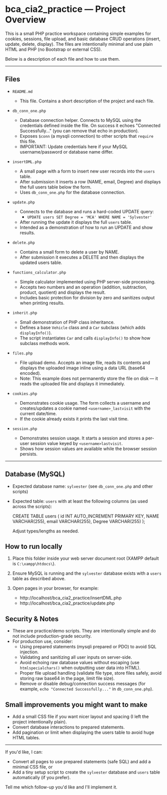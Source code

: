 # bca_cia2_practice — Project Overview

This is a small PHP practice workspace containing simple examples for cookies, sessions, file upload, and basic database CRUD operations (insert, update, delete, display). The files are intentionally minimal and use plain HTML and PHP (no Bootstrap or external CSS).

Below is a description of each file and how to use them.

---

## Files

- `README.md`
  - This file. Contains a short description of the project and each file.

- `db_conn_one.php`
  - Database connection helper. Connects to MySQL using the credentials defined inside the file. On success it echoes "Connected Successfully..." (you can remove that echo in production).
  - Exposes `$conn` (a mysqli connection) to other scripts that `require` this file.
  - IMPORTANT: Update credentials here if your MySQL username/password or database name differ.

- `insertDML.php`
  - A small page with a form to insert new user records into the `users` table.
  - After submission it inserts a row (NAME, email, Degree) and displays the full users table below the form.
  - Uses `db_conn_one.php` for the database connection.

- `update.php`
  - Connects to the database and runs a hard-coded UPDATE query:
    - `UPDATE users SET Degree = 'MCA' WHERE NAME = 'Sylvester'`
  - After running the update it displays the full `users` table.
  - Intended as a demonstration of how to run an UPDATE and show results.

- `delete.php`
  - Contains a small form to delete a user by NAME.
  - After submission it executes a DELETE and then displays the updated users table.

- `functions_calculator.php`
  - Simple calculator implemented using PHP server-side processing.
  - Accepts two numbers and an operation (addition, subtraction, product, quotient) and displays the result.
  - Includes basic protection for division by zero and sanitizes output when printing results.

- `inherit.php`
  - Small demonstration of PHP class inheritance.
  - Defines a base `Vehicle` class and a `Car` subclass (which adds `displayInfo()`).
  - The script instantiates `Car` and calls `displayInfo()` to show how subclass methods work.

- `files.php`
  - File upload demo. Accepts an image file, reads its contents and displays the uploaded image inline using a data URL (base64 encoded).
  - Note: This example does not permanently store the file on disk — it reads the uploaded file and displays it immediately.

- `cookies.php`
  - Demonstrates cookie usage. The form collects a username and creates/updates a cookie named `<username>_lastvisit` with the current date/time.
  - If the cookie already exists it prints the last visit time.

- `session.php`
  - Demonstrates session usage. It starts a session and stores a per-user session value keyed by `<username>lastvisit`.
  - Shows how session values are available while the browser session persists.

---

## Database (MySQL)

- Expected database name: `sylvester` (see `db_conn_one.php` and other scripts)
- Expected table: `users` with at least the following columns (as used across the scripts):

  CREATE TABLE users (
    id INT AUTO_INCREMENT PRIMARY KEY,
    NAME VARCHAR(255),
    email VARCHAR(255),
    Degree VARCHAR(255)
  );

  Adjust types/lengths as needed.

## How to run locally

1. Place this folder inside your web server document root (XAMPP default is `C:\xampp\htdocs\`).
2. Ensure MySQL is running and the `sylvester` database exists with a `users` table as described above.
3. Open pages in your browser, for example:

   - http://localhost/bca_cia2_practice/insertDML.php
   - http://localhost/bca_cia2_practice/update.php

## Security & Notes

- These are practice/demo scripts. They are intentionally simple and do not include production-grade security.
- For production use, consider:
  - Using prepared statements (mysqli prepared or PDO) to avoid SQL injection.
  - Validating and sanitizing all user inputs on server-side.
  - Avoid echoing raw database values without escaping (use `htmlspecialchars()` when outputting user data into HTML).
  - Proper file upload handling (validate file type, store files safely, avoid storing raw base64 in the page, limit file size).
  - Remove or disable debug/connection success messages (for example, `echo "Connected Successfully..."` in `db_conn_one.php`).

## Small improvements you might want to make

- Add a small CSS file if you want nicer layout and spacing (I left the project intentionally plain).
- Convert database interactions to prepared statements.
- Add pagination or limit when displaying the users table to avoid huge HTML tables.

---

If you'd like, I can:
- Convert all pages to use prepared statements (safe SQL) and add a minimal CSS file, or
- Add a tiny setup script to create the `sylvester` database and `users` table automatically (if you prefer).

Tell me which follow-up you'd like and I'll implement it.
